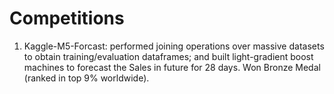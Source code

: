 # Competitions
1. Kaggle-M5-Forcast: performed joining operations over massive datasets to obtain training/evaluation dataframes; and built light-gradient boost machines to forecast the Sales in future for 28 days. Won Bronze Medal (ranked in top 9% worldwide). 
